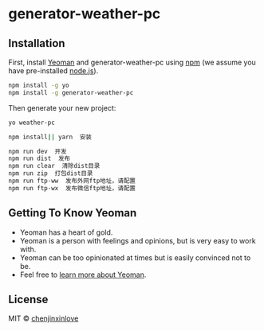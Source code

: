 # generator-weather-pc 


## Installation

First, install [Yeoman](http://yeoman.io) and generator-weather-pc using [npm](https://www.npmjs.com/) (we assume you have pre-installed [node.js](https://nodejs.org/)).

```bash
npm install -g yo
npm install -g generator-weather-pc
```

Then generate your new project:

```bash
yo weather-pc

npm install|| yarn  安装

npm run dev  开发
npm run dist  发布
npm run clear  清除dist目录
npm run zip  打包dist目录
npm run ftp-ww  发布外网ftp地址，请配置
npm run ftp-wx  发布微信ftp地址，请配置

```

## Getting To Know Yeoman

 * Yeoman has a heart of gold.
 * Yeoman is a person with feelings and opinions, but is very easy to work with.
 * Yeoman can be too opinionated at times but is easily convinced not to be.
 * Feel free to [learn more about Yeoman](http://yeoman.io/).

## License

MIT © [chenjinxinlove]()


[npm-image]: https://badge.fury.io/js/generator-weather-pc.svg
[npm-url]: https://npmjs.org/package/generator-weather-pc
[travis-image]: https://travis-ci.org/chenjinxinlove/generator-weather-pc.svg?branch=master
[travis-url]: https://travis-ci.org/chenjinxinlove/generator-weather-pc
[daviddm-image]: https://david-dm.org/chenjinxinlove/generator-weather-pc.svg?theme=shields.io
[daviddm-url]: https://david-dm.org/chenjinxinlove/generator-weather-pc
[coveralls-image]: https://coveralls.io/repos/chenjinxinlove/generator-weather-pc/badge.svg
[coveralls-url]: https://coveralls.io/r/chenjinxinlove/generator-weather-pc
